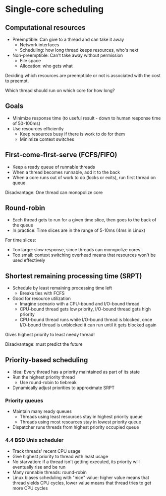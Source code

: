 # Single-core scheduling

## Computational resources
* Preemptible: Can give to a thread and can take it away
    - Network interfaces
    - Scheduling: how long thread keeps resources, who's next
* Non-preemptible: Can't take away without permission
    - File space
    - Allocation: who gets what

Deciding which resources are preemptible or not is associated with the cost to preempt.

Which thread should run on which core for how long?

## Goals
* Minimize response time (to useful result - down to human response time of 50-100ms)
* Use resources efficiently
    - Keep resources busy if there is work to do for them
    - Minimize context switches

## First-come-first-serve (FCFS/FIFO)
* Keep a ready queue of runnable threads
* When a thread becomes runnable, add it to the back
* When a core runs out of work to do (locks or exits), run first thread on queue

Disadvantage: One thread can monopolize core

## Round-robin
* Each thread gets to run for a given time slice, then goes to the back of the queue
* In practice: Time slices are in the range of 5-10ms (4ms in Linux)

For time slices: 
* Too large: slow response, since threads can monopolize cores
* Too small: context switching overhead means that resources won't be used effectively

## Shortest remaining processing time (SRPT)
* Schedule by least remaining processing time left
    - Breaks ties with FCFS
* Good for resource utilization
    - Imagine scenario with a CPU-bound and I/O-bound thread
    - CPU-bound thread gets low priority, I/O-bound thread gets high priority
    - CPU-bound thread runs while I/O-bound thread is blocked, once I/O-bound thread is unblocked it can run until it gets blocked again

Gives highest priority to least needy thread!

Disadvantage: must predict the future

## Priority-based scheduling

* Idea: Every thread has a priority maintained as part of its state
* Run the highest priority thread
    - Use round-robin to tiebreak
* Dynamically adjust priorities to approximate SRPT

### Priority queues
* Maintain many ready queues
    - Threads using least resources stay in highest priority queue
    - Threads using most resources stay in lowest priority queue
* Dispatcher runs threads from highest priority occupied queue

### 4.4 BSD Unix scheduler
* Track threads' recent CPU usage
* Give highest priority to thread with least usage
* No starvation: if a thread isn't getting executed, its priority will eventually rise and be run
* Many runnable threads: round-robin
* Linux biases scheduling with "nice" value: higher value means that thread yields CPU cycles, lower value means that thread tries to get more CPU cycles